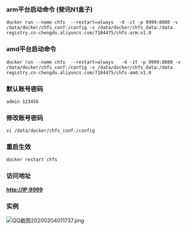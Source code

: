 ### arm平台启动命令 (斐讯N1盒子)
``` shell
docker run --name chfs  --restart=always  -d -it -p 9999:8080 -v /data/docker/chfs_conf:/config -v /data/docker/chfs_data:/data registry.cn-chengdu.aliyuncs.com/7104475/chfs-arm:v1.0

```
### amd平台启动命令

``` shell
docker run --name chfs  --restart=always   -d -it -p 9999:8080 -v /data/docker/chfs_conf:/config -v /data/docker/chfs_data:/data registry.cn-chengdu.aliyuncs.com/7104475/chfs-amd:v1.0
```
### 默认账号密码
``` shell
admin 123456 
```
### 修改账号密码 
``` shell
vi /data/docker/chfs_conf:/config 
```
### 重启生效
``` shell
docker restart chfs
```
### 访问地址

**[http://IP:9999](http://IP:9999)**

### 实例
![QQ截图20200204011737.png](https://i.loli.net/2020/02/04/HQ85Rt4WMOiDkxJ.png)

